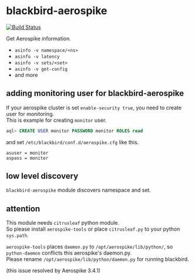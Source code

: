 blackbird-aerospike
===================

[![Build Status](https://travis-ci.org/Vagrants/blackbird-aerospike.png?branch=development)](https://travis-ci.org/Vagrants/blackbird-aerospike)

Get Aerospike information.

* `asinfo -v namespace/<ns>`
* `asinfo -v latency`
* `asinfo -v sets/<set>`
* `asinfo -v get-config`
* and more

## adding monitoring user for blackbird-aerospike

If your aerospike cluster is set `enable-security true`, you need to create user for monitoring.  
This is example for creating `monitor` user.

```sql
aql> CREATE USER monitor PASSWORD monitor ROLES read
```

and set `/etc/blackbird/conf.d/aerospike.cfg` like this.

```
asuser = monitor
aspass = monitor
```

## low level discovery

`blackbird-aerospike` module discovers namespace and set.

## attention

This module needs `citrusleaf` python module.  
So please install `aerospike-tools` or place `citrusleaf.py` to your python `sys.path`.

`aerospike-tools` places `daemon.py` to `/opt/aerospike/lib/python/`, so `python-daemon` conflicts this aerospike's daemon.py.  
Please rename `/opt/aerospike/lib/python/daemon.py` for running blackbird.

(this issue resolved by Aerospike 3.4.1)



